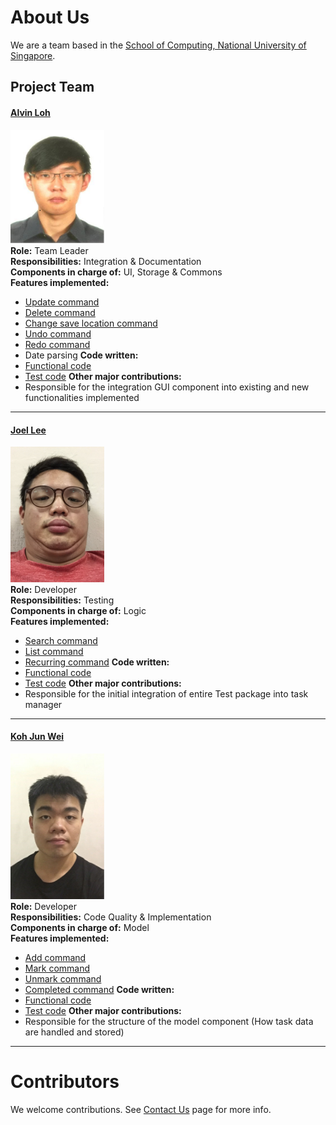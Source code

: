 # About Us

We are a team based in the [School of Computing, National University of Singapore](http://www.comp.nus.edu.sg).

## Project Team

#### [Alvin Loh](http://github.com/alvinlyj) <br>
<img src="images/AlvinLoh.png" width="150"><br>
**Role:** Team Leader <br>
**Responsibilities:** Integration & Documentation <br>
**Components in charge of:** UI, Storage & Commons <br>
**Features implemented:**
* [Update command](https://github.com/CS2103JAN2017-T11-B1/main/blob/master/docs/UserGuide.md#33-update-an-existing-task--update)
* [Delete command](https://github.com/CS2103JAN2017-T11-B1/main/blob/master/docs/UserGuide.md#34-delete-an-existing-task-delete)
* [Change save location command](https://github.com/CS2103JAN2017-T11-B1/main/blob/master/docs/UserGuide.md#315-saving-the-data-save)
* [Undo command](https://github.com/CS2103JAN2017-T11-B1/main/blob/master/docs/UserGuide.md#313-to-undo-your-previous-commands-undo)
* [Redo command](https://github.com/CS2103JAN2017-T11-B1/main/blob/master/docs/UserGuide.md#314-to-redo-your-previous-commands-redo)
* Date parsing
**Code written:** 
* [Functional code](https://github.com/CS2103JAN2017-T11-B1/main/blob/master/collated/main/A0142418L.md) 
* [Test code](https://github.com/CS2103JAN2017-T11-B1/main/blob/master/collated/test/A0142418L.md)
**Other major contributions:**
* Responsible for the integration GUI component into existing and new functionalities implemented

-----

#### [Joel Lee](http://github.com/joelleejh)
<img src="images/JoelLee.png" width="150"><br>
**Role:** Developer <br>
**Responsibilities:** Testing <br>
**Components in charge of:** Logic <br>
**Features implemented:**
* [Search command](https://github.com/CS2103JAN2017-T11-B1/main/blob/master/docs/UserGuide.md#36-search-through-all-existing-task-by-entering-keywordsdates-search)
* [List command](https://github.com/CS2103JAN2017-T11-B1/main/blob/master/docs/UserGuide.md#39-to-sort-through-the-list-of-task-displayed-list)
* [Recurring command](https://github.com/CS2103JAN2017-T11-B1/main/blob/master/docs/UserGuide.md#314-recurring-command-recur)
**Code written:** 
* [Functional code](https://github.com/CS2103JAN2017-T11-B1/main/blob/master/collated/main/A0141102H.md) 
* [Test code](https://github.com/CS2103JAN2017-T11-B1/main/blob/master/collated/test/A0141102H.md)
**Other major contributions:**
* Responsible for the initial integration of entire Test package into task manager

-----

#### [Koh Jun Wei](http://github.com/KohJunWei)
<img src="images/KohJunWei.png" width="150"><br>
**Role:** Developer <br>
**Responsibilities:** Code Quality & Implementation <br>
**Components in charge of:** Model <br>
**Features implemented:**
* [Add command](https://github.com/CS2103JAN2017-T11-B1/main/blob/master/docs/UserGuide.md#32-adding-a-new-task-add)
* [Mark command](https://github.com/CS2103JAN2017-T11-B1/main/blob/master/docs/UserGuide.md#37-to-mark-tasks-as-completed-mark)
* [Unmark command](https://github.com/CS2103JAN2017-T11-B1/main/blob/master/docs/UserGuide.md#38-to-mark-tasks-as-uncompleted-unmark)
* [Completed command](https://github.com/CS2103JAN2017-T11-B1/main/blob/master/docs/UserGuide.md#310-to-sort-through-the-list-of-task-displayed-completed)
**Code written:** 
* [Functional code](https://github.com/CS2103JAN2017-T11-B1/main/blob/master/collated/main/A0139520L.md) 
* [Test code](https://github.com/CS2103JAN2017-T11-B1/main/blob/master/collated/test/A0139520L.md)
**Other major contributions:**
* Responsible for the structure of the model component (How task data are handled and stored)

-----

# Contributors

We welcome contributions. See [Contact Us](ContactUs.md) page for more info.
